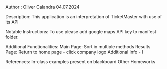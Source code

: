 Author : Oliver Calandra
04.07.2024

Description:
	This application is an interpretation of TicketMaster with use of its API
 
Notable Instructions:
To use please add google maps API key to manifest folder.

Additional Functionalities:
	Main Page:
		Sort in multiple methods
	Results Page:
		Return to home page - click company logo
		Additional Info - I

References:
	In-class examples present on blackboard
	Other Homeworks
